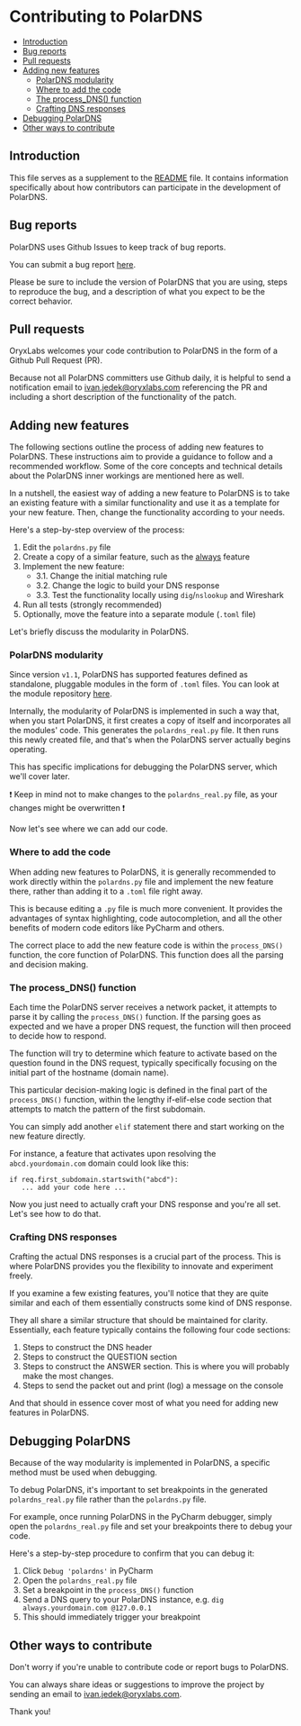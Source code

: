 # Contributing to PolarDNS

- [Introduction](#introduction)
- [Bug reports](#bug-reports)
- [Pull requests](#pull-requests)
- [Adding new features](#adding-new-features)
	- [PolarDNS modularity](#polardns-modularity)
	- [Where to add the code](#where-to-add-the-code)
	- [The process_DNS() function](#the-process-dns-function)
	- [Crafting DNS responses](#crafting-dns-responses)
- [Debugging PolarDNS](#debugging)
- [Other ways to contribute](#other-ways-to-contribute)

## <a name="introduction"></a>Introduction

This file serves as a supplement to the [README](https://github.com/oryxlabs/PolarDNS/blob/main/README.md) file. It contains information specifically about how contributors can participate in the development of PolarDNS.

## <a name="bug-reports"></a>Bug reports

PolarDNS uses Github Issues to keep track of bug reports.

You can submit a bug report [here](https://github.com/oryxlabs/PolarDNS/issues).

Please be sure to include the version of PolarDNS that you are using, steps to reproduce the bug, and a description of what you expect to be the correct behavior.

## <a name="pull-requests"></a>Pull requests

OryxLabs welcomes your code contribution to PolarDNS in the form of a Github Pull Request (PR).

Because not all PolarDNS committers use Github daily, it is helpful to send a notification email to [ivan.jedek@oryxlabs.com](mailto:ivan.jedek@oryxlabs.com) referencing the PR and including a short description of the functionality of the patch.

## <a name="adding-new-features"></a>Adding new features

The following sections outline the process of adding new features to PolarDNS. These instructions aim to provide a guidance to follow and a recommended workflow. Some of the core concepts and technical details about the PolarDNS inner workings are mentioned here as well.

In a nutshell, the easiest way of adding a new feature to PolarDNS is to take an existing feature with a similar functionality and use it as a template for your new feature. Then, change the functionality according to your needs.

Here's a step-by-step overview of the process:

1. Edit the `polardns.py` file
2. Create a copy of a similar feature, such as the [always](docs/catalogue/general-features.md#always-resolve-to-ip-always) feature
3. Implement the new feature:
   - 3.1. Change the initial matching rule
   - 3.2. Change the logic to build your DNS response
   - 3.3. Test the functionality locally using `dig`/`nslookup` and Wireshark
4. Run all tests (strongly recommended)
5. Optionally, move the feature into a separate module (`.toml` file)

Let's briefly discuss the modularity in PolarDNS.

### <a name="polardns-modularity"></a>PolarDNS modularity

Since version `v1.1`, PolarDNS has supported features defined as standalone, pluggable modules in the form of `.toml` files. You can look at the module repository [here](https://github.com/oryxlabs/PolarDNS/tree/main/modules).

Internally, the modularity of PolarDNS is implemented in such a way that, when you start PolarDNS, it first creates a copy of itself and incorporates all the modules' code. This generates the `polardns_real.py` file. It then runs this newly created file, and that's when the PolarDNS server actually begins operating.

This has specific implications for debugging the PolarDNS server, which we'll cover later.

:exclamation: Keep in mind not to make changes to the `polardns_real.py` file, as your changes might be overwritten :exclamation:

Now let's see where we can add our code.

### <a name="where-to-add-the-code"></a>Where to add the code

When adding new features to PolarDNS, it is generally recommended to work directly within the `polardns.py` file and implement the new feature there, rather than adding it to a `.toml` file right away.

This is because editing a `.py` file is much more convenient. It provides the advantages of syntax highlighting, code autocompletion, and all the other benefits of modern code editors like PyCharm and others.

The correct place to add the new feature code is within the `process_DNS()` function, the core function of PolarDNS. This function does all the parsing and decision making.

### <a name="the-process-dns-function"></a>The process_DNS() function

Each time the PolarDNS server receives a network packet, it attempts to parse it by calling the `process_DNS()` function. If the parsing goes as expected and we have a proper DNS request, the function will then proceed to decide how to respond.

The function will try to determine which feature to activate based on the question found in the DNS request, typically specifically focusing on the initial part of the hostname (domain name).

This particular decision-making logic is defined in the final part of the `process_DNS()` function, within the lengthy if-elif-else code section that attempts to match the pattern of the first subdomain.

You can simply add another `elif` statement there and start working on the new feature directly.

For instance, a feature that activates upon resolving the `abcd.yourdomain.com` domain could look like this:
```
if req.first_subdomain.startswith("abcd"):
   ... add your code here ...
```
Now you just need to actually craft your DNS response and you're all set. Let's see how to do that.

### <a name="crafting-dns-responses"></a>Crafting DNS responses

Crafting the actual DNS responses is a crucial part of the process. This is where PolarDNS provides you the flexibility to innovate and experiment freely.

If you examine a few existing features, you'll notice that they are quite similar and each of them essentially constructs some kind of DNS response.

They all share a similar structure that should be maintained for clarity. Essentially, each feature typically contains the following four code sections:

1. Steps to construct the DNS header
2. Steps to construct the QUESTION section
3. Steps to construct the ANSWER section. This is where you will probably make the most changes.
4. Steps to send the packet out and print (log) a message on the console

And that should in essence cover most of what you need for adding new features in PolarDNS.

## <a name="debugging"></a>Debugging PolarDNS

Because of the way modularity is implemented in PolarDNS, a specific method must be used when debugging.

To debug PolarDNS, it's important to set breakpoints in the generated `polardns_real.py` file rather than the `polardns.py` file.

For example, once running PolarDNS in the PyCharm debugger, simply open the `polardns_real.py` file and set your breakpoints there to debug your code.

Here's a step-by-step procedure to confirm that you can debug it:
1. Click `Debug 'polardns'` in PyCharm
2. Open the `polardns_real.py` file
3. Set a breakpoint in the `process_DNS()` function
4. Send a DNS query to your PolarDNS instance, e.g. `dig always.yourdomain.com @127.0.0.1`
5. This should immediately trigger your breakpoint

## <a name="other-ways-to-contribute"></a>Other ways to contribute

Don't worry if you're unable to contribute code or report bugs to PolarDNS.

You can always share ideas or suggestions to improve the project by sending an email to [ivan.jedek@oryxlabs.com](mailto:ivan.jedek@oryxlabs.com).
 
Thank you!

